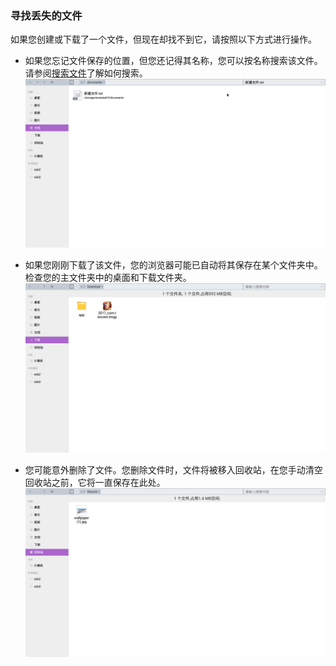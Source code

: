 ### 寻找丢失的文件
如果您创建或下载了一个文件，但现在却找不到它，请按照以下方式进行操作。

   - 如果您忘记文件保存的位置，但您还记得其名称，您可以按名称搜索该文件。请参阅[搜索文件](../soft/%E6%90%9C%E7%B4%A2%E6%96%87%E4%BB%B6.md)了解如何搜索。  
![](../pic/soft/filemanager/search_result.png)

   - 如果您刚刚下载了该文件，您的浏览器可能已自动将其保存在某个文件夹中。检查您的主文件夹中的桌面和下载文件夹。  
![](../pic/soft/filemanager/downloads.png)

   - 您可能意外删除了文件。您删除文件时，文件将被移入回收站，在您手动清空回收站之前，它将一直保存在此处。  
![](../pic/soft/filemanager/recyclefile.png)
